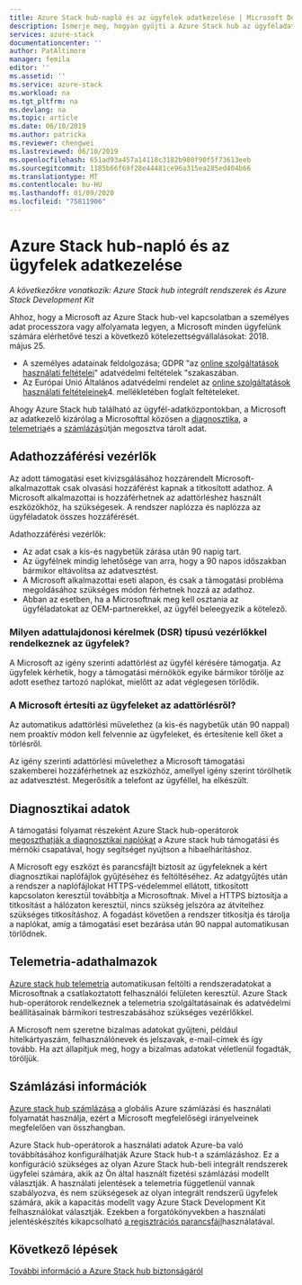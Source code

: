 ```yaml
---
title: Azure Stack hub-napló és az ügyfelek adatkezelése | Microsoft Docs
description: Ismerje meg, hogyan gyűjti a Azure Stack hub az ügyféladatokat és az információkat.
services: azure-stack
documentationcenter: ''
author: PatAltimore
manager: femila
editor: ''
ms.assetid: ''
ms.service: azure-stack
ms.workload: na
ms.tgt_pltfrm: na
ms.devlang: na
ms.topic: article
ms.date: 06/10/2019
ms.author: patricka
ms.reviewer: chengwei
ms.lastreviewed: 06/10/2019
ms.openlocfilehash: 651ad93a457a14118c3182b980f90f5f73613eeb
ms.sourcegitcommit: 1185b66f69f28e44481ce96a315ea285ed404b66
ms.translationtype: MT
ms.contentlocale: hu-HU
ms.lasthandoff: 01/09/2020
ms.locfileid: "75811906"
---
```

# <a name="azure-stack-hub-log-and-customer-data-handling"></a>Azure Stack hub-napló és az ügyfelek adatkezelése 
*A következőkre vonatkozik: Azure Stack hub integrált rendszerek és Azure Stack Development Kit*  

Ahhoz, hogy a Microsoft az Azure Stack hub-vel kapcsolatban a személyes adat processzora vagy alfolyamata legyen, a Microsoft minden ügyfelünk számára elérhetővé teszi a következő kötelezettségvállalásokat: 2018. május 25.

- A személyes adatainak feldolgozása; GDPR "az [online szolgáltatások használati feltételei](http://www.microsoftvolumelicensing.com/DocumentSearch.aspx?Mode=3&DocumentTypeId=31)" adatvédelmi feltételek "szakaszában.
- Az Európai Unió Általános adatvédelmi rendelet az [online szolgáltatások használati feltételeinek](http://www.microsoftvolumelicensing.com/DocumentSearch.aspx?Mode=3&DocumentTypeId=31)4. mellékletében foglalt feltételeket.

Ahogy Azure Stack hub található az ügyfél-adatközpontokban, a Microsoft az adatkezelő kizárólag a Microsofttal közösen a [diagnosztika](azure-stack-configure-on-demand-diagnostic-log-collection.md#use-the-privileged-endpoint-pep-to-collect-diagnostic-logs), a [telemetria](azure-stack-telemetry.md)és a [számlázás](azure-stack-usage-reporting.md)útján megosztva tárolt adat.  

## <a name="data-access-controls"></a>Adathozzáférési vezérlők 
Az adott támogatási eset kivizsgálásához hozzárendelt Microsoft-alkalmazottak csak olvasási hozzáférést kapnak a titkosított adathoz. A Microsoft alkalmazottai is hozzáférhetnek az adattörléshez használt eszközökhöz, ha szükségesek. A rendszer naplózza és naplózza az ügyféladatok összes hozzáférését.  

Adathozzáférési vezérlők:
- Az adat csak a kis-és nagybetűk zárása után 90 napig tart.
- Az ügyfélnek mindig lehetősége van arra, hogy a 90 napos időszakban bármikor eltávolítsa az adatvesztést.
- A Microsoft alkalmazottai eseti alapon, és csak a támogatási probléma megoldásához szükséges módon férhetnek hozzá az adathoz.
- Abban az esetben, ha a Microsoftnak meg kell osztania az ügyféladatokat az OEM-partnerekkel, az ügyfél beleegyezik a kötelező.  

### <a name="what-data-subject-requests-dsr-controls-do-customers-have"></a>Milyen adattulajdonosi kérelmek (DSR) típusú vezérlőkkel rendelkeznek az ügyfelek?
A Microsoft az igény szerinti adattörlést az ügyfél kérésére támogatja. Az ügyfelek kérhetik, hogy a támogatási mérnökök egyike bármikor törölje az adott esethez tartozó naplókat, mielőtt az adat véglegesen törlődik.  

### <a name="does-microsoft-notify-customers-when-the-data-is-deleted"></a>A Microsoft értesíti az ügyfeleket az adattörlésről?
Az automatikus adattörlési művelethez (a kis-és nagybetűk után 90 nappal) nem proaktív módon kell felvennie az ügyfeleket, és értesítenie kell őket a törlésről.

Az igény szerinti adattörlési művelethez a Microsoft támogatási szakemberei hozzáférhetnek az eszközhöz, amellyel igény szerint törölhetik az adatvesztést. Megerősítik a telefont az ügyféllel, ha elkészült.

## <a name="diagnostic-data"></a>Diagnosztikai adatok
A támogatási folyamat részeként Azure Stack hub-operátorok [megoszthatják a diagnosztikai naplókat](azure-stack-configure-on-demand-diagnostic-log-collection.md#use-the-privileged-endpoint-pep-to-collect-diagnostic-logs) a Azure stack hub támogatási és mérnöki csapatával, hogy segítséget nyújtson a hibaelhárításhoz.

A Microsoft egy eszközt és parancsfájlt biztosít az ügyfeleknek a kért diagnosztikai naplófájlok gyűjtéséhez és feltöltéséhez. Az adatgyűjtés után a rendszer a naplófájlokat HTTPS-védelemmel ellátott, titkosított kapcsolaton keresztül továbbítja a Microsoftnak. Mivel a HTTPS biztosítja a titkosítást a hálózaton keresztül, nincs szükség jelszóra az átvitelhez szükséges titkosításhoz. A fogadást követően a rendszer titkosítja és tárolja a naplókat, amíg a támogatási eset bezárása után 90 nappal automatikusan törlődnek.

## <a name="telemetry-data"></a>Telemetria-adathalmazok
[Azure stack hub telemetria](azure-stack-telemetry.md) automatikusan feltölti a rendszeradatokat a Microsoftnak a csatlakoztatott felhasználói felületen keresztül. Azure Stack hub-operátorok rendelkeznek a telemetria szolgáltatásainak és adatvédelmi beállításainak bármikori testreszabásához szükséges vezérlőkkel.

A Microsoft nem szeretne bizalmas adatokat gyűjteni, például hitelkártyaszám, felhasználónevek és jelszavak, e-mail-címek és így tovább. Ha azt állapítjuk meg, hogy a bizalmas adatokat véletlenül fogadták, töröljük.

## <a name="billing-data"></a>Számlázási információk
[Azure stack hub számlázása](azure-stack-usage-reporting.md) a globális Azure számlázási és használati folyamatát használja, ezért a Microsoft megfelelőségi irányelveinek megfelelően van összhangban.

Azure Stack hub-operátorok a használati adatok Azure-ba való továbbításához konfigurálhatják Azure Stack hub-t a számlázáshoz. Ez a konfiguráció szükséges az olyan Azure Stack hub-beli integrált rendszerek ügyfelei számára, akik az Ön által használt fizetési számlázási modellt választják. A használati jelentések a telemetria függetlenül vannak szabályozva, és nem szükségesek az olyan integrált rendszerű ügyfelek számára, akik a kapacitás modellt vagy Azure Stack Development Kit felhasználókat választják. Ezekben a forgatókönyvekben a használati jelentéskészítés kikapcsolható [a regisztrációs parancsfájl](azure-stack-usage-reporting.md)használatával.


## <a name="next-steps"></a>Következő lépések 
[További információ a Azure Stack hub biztonságáról](azure-stack-security-foundations.md) 
